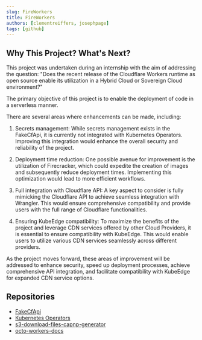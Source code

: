 ```yaml
---
slug: FireWorkers
title: FireWorkers
authors: [clementreiffers, josephpage]
tags: [github]
---
```


## Why This Project? What's Next?

This project was undertaken during an internship with the aim of addressing the question: "Does the recent release of 
the Cloudflare Workers runtime as open source enable its utilization in a Hybrid Cloud or Sovereign Cloud environment?"

The primary objective of this project is to enable the deployment of code in a serverless manner.

There are several areas where enhancements can be made, including:

1. Secrets management: While secrets management exists in the FakeCfApi, it is currently not integrated with Kubernetes 
Operators. Improving this integration would enhance the overall security and reliability of the project.

2. Deployment time reduction: One possible avenue for improvement is the utilization of Firecracker, which could expedite
the creation of images and subsequently reduce deployment times. Implementing this optimization would lead to more efficient 
workflows.

3. Full integration with Cloudflare API: A key aspect to consider is fully mimicking the Cloudflare API to achieve seamless
integration with Wrangler. This would ensure comprehensive compatibility and provide users with the full range of Cloudflare 
functionalities.

4. Ensuring KubeEdge compatibility: To maximize the benefits of the project and leverage CDN services offered by other 
Cloud Providers, it is essential to ensure compatibility with KubeEdge. This would enable users to utilize various CDN 
services seamlessly across different providers.

As the project moves forward, these areas of improvement will be addressed to enhance security, speed up deployment 
processes, achieve comprehensive API integration, and facilitate compatibility with KubeEdge for expanded CDN service 
options.

## Repositories

- [FakeCfApi](https://github.com/clementreiffers/cf-workers-kubernetes-arch)
- [Kubernetes Operators](https://github.com/clementreiffers/cf-workers-kubernetes-arch)
- [s3-download-files-capnp-generator](https://github.com/clementreiffers/s3-download-files-capnp-generator/)
- [octo-workers-docs](https://github.com/clementreiffers/octo-workers-docs)
